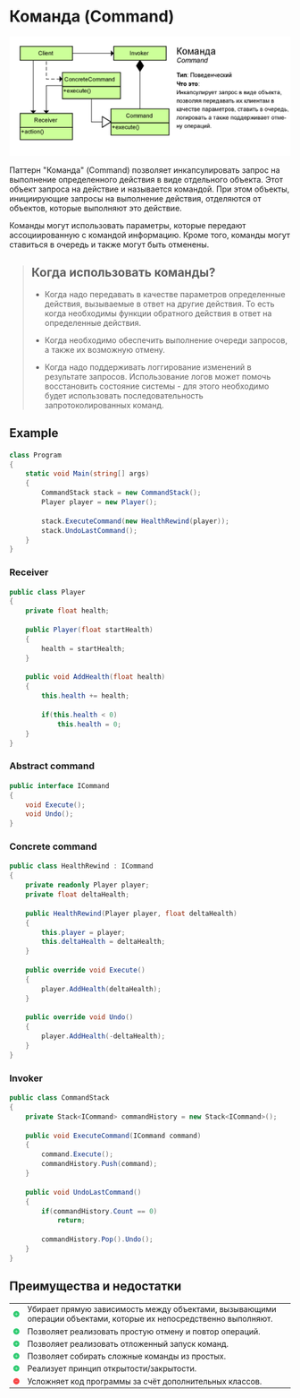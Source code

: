 # Команда (Command)

![command](command.png)

Паттерн "Команда" (Command) позволяет инкапсулировать запрос на выполнение определенного действия в виде отдельного объекта. Этот объект запроса на действие и называется командой. При этом объекты, инициирующие запросы на выполнение действия, отделяются от объектов, которые выполняют это действие.

Команды могут использовать параметры, которые передают ассоциированную с командой информацию. Кроме того, команды могут ставиться в очередь и также могут быть отменены.

> ## Когда использовать команды?
> * Когда надо передавать в качестве параметров определенные действия, вызываемые в ответ на другие действия. То есть когда необходимы функции обратного действия в ответ на определенные действия.
>
> * Когда необходимо обеспечить выполнение очереди запросов, а также их возможную отмену.
>
> * Когда надо поддерживать логгирование изменений в результате запросов. Использование логов может помочь восстановить состояние системы - для этого необходимо будет использовать последовательность запротоколированных команд.

## Example
```csharp
class Program
{
    static void Main(string[] args)
    {
        CommandStack stack = new CommandStack();
        Player player = new Player();

        stack.ExecuteCommand(new HealthRewind(player));
        stack.UndoLastCommand();
    }
}
```
### Receiver
```csharp
public class Player
{
    private float health;

    public Player(float startHealth)
    {
        health = startHealth;
    }

    public void AddHealth(float health)
    {
        this.health += health;

        if(this.health < 0)
            this.health = 0;
    }
}
```
### Abstract command
```csharp
public interface ICommand
{
    void Execute();
    void Undo();
}
```
### Concrete command
```csharp
public class HealthRewind : ICommand
{
    private readonly Player player;
    private float deltaHealth;

    public HealthRewind(Player player, float deltaHealth)
    {
        this.player = player;
        this.deltaHealth = deltaHealth;
    }

    public override void Execute()
    {
        player.AddHealth(deltaHealth);
    }

    public override void Undo()
    {
        player.AddHealth(-deltaHealth);
    }
}
```
### Invoker
```csharp
public class CommandStack
{
    private Stack<ICommand> commandHistory = new Stack<ICommand>();

    public void ExecuteCommand(ICommand command)
    {
        command.Execute();
        commandHistory.Push(command);
    }

    public void UndoLastCommand()
    {
        if(commandHistory.Count == 0)
            return;
        
        commandHistory.Pop().Undo();
    }
}
```
## Преимущества и недостатки
<table>
	<tr>
		<td>
			<img src="../../Images/plus.png" alt="Plus" width="25">
		</td>
		<td>
			Убирает прямую зависимость между объектами, вызывающими операции объектами, которые их непосредственно выполняют.
		</td>
	</tr>
    <tr>
		<td>
			<img src="../../Images/plus.png" alt="Plus" width="25">
		</td>
		<td>
			Позволяет реализовать простую отмену и повтор операций.
		</td>
	</tr>
    <tr>
		<td>
			<img src="../../Images/plus.png" alt="Plus" width="25">
		</td>
		<td>
			Позволяет реализовать отложенный запуск команд.
		</td>
	</tr>
    <tr>
		<td>
			<img src="../../Images/plus.png" alt="Plus" width="25">
		</td>
		<td>
			Позволяет собирать сложные команды из простых.
		</td>
	</tr>
    <tr>
		<td>
			<img src="../../Images/plus.png" alt="Plus" width="25">
		</td>
		<td>
			Реализует принцип открытости/закрытости.
		</td>
	</tr>
	<tr>
		<td>
			<img src="../../Images/minus.png" alt="Minus" width="25">
		</td>
		<td>
			Усложняет код программы за счёт дополнительных классов.
		</td>
	</tr>
</table>